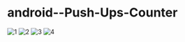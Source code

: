 # android--Push-Ups-Counter

![1](https://user-images.githubusercontent.com/56175479/120703490-a74e8e00-c4b5-11eb-9dc1-38c88d13e140.jpg)
![2](https://user-images.githubusercontent.com/56175479/120703553-bdf4e500-c4b5-11eb-83f7-9f06d3029bf5.jpg)
![3](https://user-images.githubusercontent.com/56175479/120703574-c2210280-c4b5-11eb-9a94-c54d5c61c31e.jpg)
![4](https://user-images.githubusercontent.com/56175479/120703584-c51bf300-c4b5-11eb-8e4b-d01edd0ba245.jpg)
